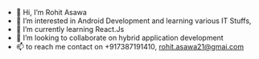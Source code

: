 - 👋 Hi, I’m Rohit Asawa
- 👀 I’m interested in Android Development and learning various IT Stuffs,
- 🌱 I’m currently learning React.Js
- 💞️ I’m looking to collaborate on hybrid application development
- 📫 to reach me contact on +917387191410, rohit.asawa21@gmai.com

<!---
AppSync-ai/AppSync-ai is a ✨ special ✨ repository because its `README.md` (this file) appears on your GitHub profile.
You can click the Preview link to take a look at your changes.
--->

